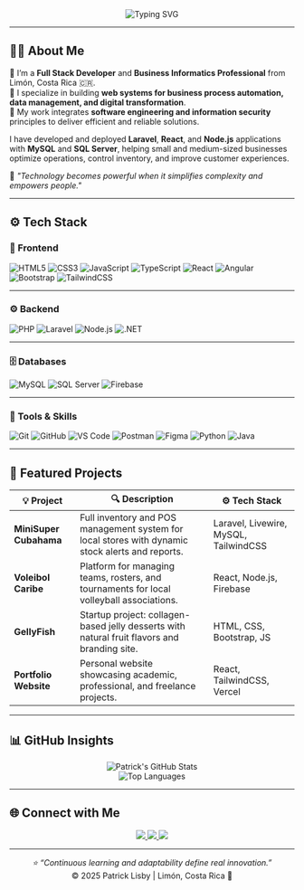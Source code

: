 <!-- 🌟 GITHUB PROFILE README – Patrick Lisby -->
<div align="center">
  <img src="https://readme-typing-svg.demolab.com?font=Fira+Code&pause=1000&color=36BCF7&center=true&vCenter=true&width=700&lines=👋+Hi%2C+I'm+Patrick+Lisby!;Full+Stack+Developer+%7C+Business+Informatics+Professional;Building+Smart+%26+Secure+Digital+Solutions;Welcome+to+my+GitHub+Profile!+🚀" alt="Typing SVG" />
</div>

---

## 👨‍💻 About Me

💼 I’m a **Full Stack Developer** and **Business Informatics Professional** from Limón, Costa Rica 🇨🇷.  
🚀 I specialize in building **web systems for business process automation, data management, and digital transformation**.  
🔐 My work integrates **software engineering and information security** principles to deliver efficient and reliable solutions.  

I have developed and deployed **Laravel**, **React**, and **Node.js** applications with **MySQL** and **SQL Server**, helping small and medium-sized businesses optimize operations, control inventory, and improve customer experiences.

💬 *"Technology becomes powerful when it simplifies complexity and empowers people."*

---

## ⚙️ Tech Stack

### 🧩 Frontend
![HTML5](https://img.shields.io/badge/HTML5-E34F26?style=for-the-badge&logo=html5&logoColor=white)
![CSS3](https://img.shields.io/badge/CSS3-1572B6?style=for-the-badge&logo=css3&logoColor=white)
![JavaScript](https://img.shields.io/badge/JavaScript-F7DF1E?style=for-the-badge&logo=javascript&logoColor=black)
![TypeScript](https://img.shields.io/badge/TypeScript-3178C6?style=for-the-badge&logo=typescript&logoColor=white)
![React](https://img.shields.io/badge/React-20232A?style=for-the-badge&logo=react&logoColor=61DAFB)
![Angular](https://img.shields.io/badge/Angular-DD0031?style=for-the-badge&logo=angular&logoColor=white)
![Bootstrap](https://img.shields.io/badge/Bootstrap-7952B3?style=for-the-badge&logo=bootstrap&logoColor=white)
![TailwindCSS](https://img.shields.io/badge/TailwindCSS-06B6D4?style=for-the-badge&logo=tailwindcss&logoColor=white)

---

### ⚙️ Backend
![PHP](https://img.shields.io/badge/PHP-777BB4?style=for-the-badge&logo=php&logoColor=white)
![Laravel](https://img.shields.io/badge/Laravel-FF2D20?style=for-the-badge&logo=laravel&logoColor=white)
![Node.js](https://img.shields.io/badge/Node.js-339933?style=for-the-badge&logo=node.js&logoColor=white)
![.NET](https://img.shields.io/badge/.NET-512BD4?style=for-the-badge&logo=dotnet&logoColor=white)

---

### 🗄️ Databases
![MySQL](https://img.shields.io/badge/MySQL-005C84?style=for-the-badge&logo=mysql&logoColor=white)
![SQL Server](https://img.shields.io/badge/SQL_Server-CC2927?style=for-the-badge&logo=microsoftsqlserver&logoColor=white)
![Firebase](https://img.shields.io/badge/Firebase-FFCA28?style=for-the-badge&logo=firebase&logoColor=black)

---

### 🧠 Tools & Skills
![Git](https://img.shields.io/badge/Git-F05032?style=for-the-badge&logo=git&logoColor=white)
![GitHub](https://img.shields.io/badge/GitHub-181717?style=for-the-badge&logo=github&logoColor=white)
![VS Code](https://img.shields.io/badge/VS%20Code-007ACC?style=for-the-badge&logo=visualstudiocode&logoColor=white)
![Postman](https://img.shields.io/badge/Postman-FF6C37?style=for-the-badge&logo=postman&logoColor=white)
![Figma](https://img.shields.io/badge/Figma-F24E1E?style=for-the-badge&logo=figma&logoColor=white)
![Python](https://img.shields.io/badge/Python-3776AB?style=for-the-badge&logo=python&logoColor=white)
![Java](https://img.shields.io/badge/Java-ED8B00?style=for-the-badge&logo=openjdk&logoColor=white)

---

## 💼 Featured Projects

| 💡 Project | 🔍 Description | ⚙️ Tech Stack |
|-------------|----------------|---------------|
| **MiniSuper Cubahama** | Full inventory and POS management system for local stores with dynamic stock alerts and reports. | Laravel, Livewire, MySQL, TailwindCSS |
| **Voleibol Caribe** | Platform for managing teams, rosters, and tournaments for local volleyball associations. | React, Node.js, Firebase |
| **GellyFish** | Startup project: collagen-based jelly desserts with natural fruit flavors and branding site. | HTML, CSS, Bootstrap, JS |
| **Portfolio Website** | Personal website showcasing academic, professional, and freelance projects. | React, TailwindCSS, Vercel |

---

## 📊 GitHub Insights

<div align="center">

![Patrick's GitHub Stats](https://github-readme-stats.vercel.app/api?username=patricklisby&show_icons=true&theme=tokyonight&hide_border=true&count_private=true)  
![Top Languages](https://github-readme-stats.vercel.app/api/top-langs/?username=patricklisby&layout=compact&theme=tokyonight&hide_border=true)

</div>

---

## 🌐 Connect with Me

<div align="center">
  <a href="https://patricklisby.com" target="_blank">
    <img src="https://img.shields.io/badge/Portfolio-36BCF7?style=for-the-badge&logo=vercel&logoColor=white" />
  </a>
  <a href="https://www.linkedin.com/in/patricklisby" target="_blank">
    <img src="https://img.shields.io/badge/LinkedIn-0077B5?style=for-the-badge&logo=linkedin&logoColor=white" />
  </a>
  <a href="mailto:lisby2103@gmail.com">
    <img src="https://img.shields.io/badge/Email-D14836?style=for-the-badge&logo=gmail&logoColor=white" />
  </a>
</div>

---

<div align="center">
  <i>⭐ “Continuous learning and adaptability define real innovation.”</i><br/>
  © 2025 Patrick Lisby | Limón, Costa Rica 🌴
</div>
